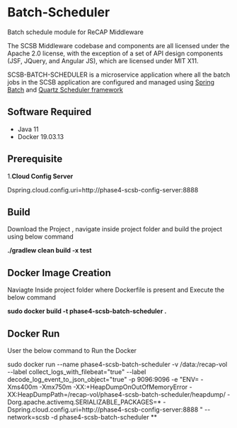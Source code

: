 # Batch-Scheduler

Batch schedule module for  ReCAP Middleware

The SCSB Middleware codebase and components are all licensed under the Apache 2.0 license, with the exception of a set of API design components (JSF, JQuery, and Angular JS), which are licensed under MIT X11.

SCSB-BATCH-SCHEDULER is a microservice application where all the batch jobs in the SCSB application are configured and managed using [Spring
Batch](https://spring.io/projects/spring-batch) and [Quartz Scheduler
framework](http://www.quartz-scheduler.org/) 

## Software Required

  - Java 11
  - Docker 19.03.13   
  
## Prerequisite

1.**Cloud Config Server**

Dspring.cloud.config.uri=http://phase4-scsb-config-server:8888

## Build

Download the Project , navigate inside project folder and build the project using below command

**./gradlew clean build -x test**

## Docker Image Creation

Naviagte Inside project folder where Dockerfile is present and Execute the below command

**sudo docker build -t phase4-scsb-batch-scheduler .**

## Docker Run

User the below command to Run the Docker

sudo docker run --name phase4-scsb-batch-scheduler   -v /data:/recap-vol --label collect_logs_with_filebeat="true" --label decode_log_event_to_json_object="true" -p 9096:9096 -e "ENV= -Xms400m  -Xmx750m -XX:+HeapDumpOnOutOfMemoryError -XX:HeapDumpPath=/recap-vol/phase4-scsb-batch-scheduler/heapdump/ -Dorg.apache.activemq.SERIALIZABLE_PACKAGES=*  -Dspring.cloud.config.uri=http://phase4-scsb-config-server:8888  " --network=scsb  -d phase4-scsb-batch-scheduler **
